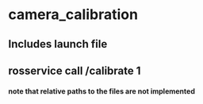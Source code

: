 # camera_calibration

## Includes launch file

## rosservice call /calibrate 1

#### note that relative paths to the files are not implemented
